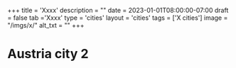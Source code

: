 +++
title = 'Xxxx'
description = ""
date = 2023-01-01T08:00:00-07:00
draft = false
tab ='Xxxx'
type = 'cities'
layout = 'cities'
tags = ['X cities']
image = "/imgs/x/"
alt_txt = ""
+++
# Austria city 2

